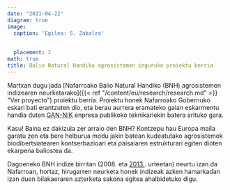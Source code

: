 ```yaml
---
date: "2021-04-22"
diagram: true
image:
  caption: 'Egilea: S. Zabalza'
  
  
  placement: 2
math: true
title: Balio Natural Handiko agrosistemen inguruko proiektu berria 
---
```


Martxan dugu jada [Nafarroako Balio Natural Handiko (BNH) agrosistemen indizearen neurketarako]({{< ref "/content/eu/research/research.md" >}} "Ver proyecto") proiektu berria. Proiektu honek Nafarroako Gobernuko eskari bati erantzuten dio, eta berau aurrera eramateko gaian eskarmentu handia duten [GAN-NIK](https://gan-nik.es/) enpresa publikoko teknikariekin batera arituko gara.

Kasu! Baina ez dakizula zer arraio den BNH? Kontzepu hau Europa maila garatu zen eta bere helburua modu jakin batean kudeatutako agrosistemek biodibertsiatearen kontserbazioari eta paisaiaren estrukturari egiten dioten ekarpena baliostea da. 

Dagoeneko BNH indize birritan (2008. eta [2013.](https://www.navarra.es/NR/rdonlyres/86815038-FE6D-404A-9A29-3C27FCCBF013/371833/SistemasdeAltoValorNaturalenNavarra2013.pdf). urteetan) neurtu izan da Nafarroan, hortaz, hirugarren neurketa honek indizeak azken hamarkadan izan duen bilakaeraren azterketa sakona egitea ahalbidetuko digu.

